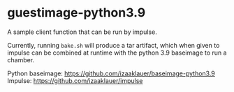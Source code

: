 # guestimage-python3.9

A sample client function that can be run by impulse.

Currently, running `bake.sh` will produce a tar artifact, which when given to impulse can be combined at runtime with the python 3.9 baseimage to run a chamber.

Python baseimage: https://github.com/izaaklauer/baseimage-python3.9
Impulse: https://github.com/izaaklauer/impulse

